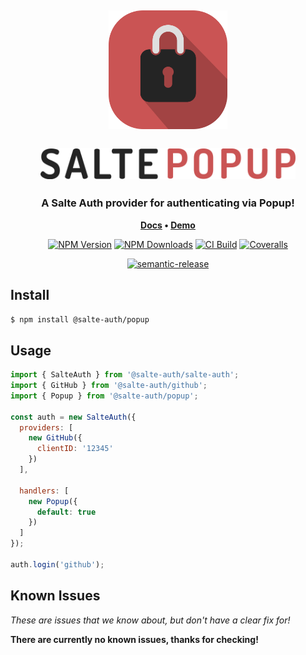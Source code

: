 <h2 align="center">
  <div>
    <a href="https://github.com/salte-auth/popup">
      <img height="190px" src="https://raw.githubusercontent.com/salte-auth/logos/master/images/logo.svg?sanitize=true">
      <br>
      <br>
      <img height="50px" src="https://raw.githubusercontent.com/salte-auth/logos/master/images/%40salte-auth/popup.svg?sanitize=true">
    </a>
  </div>
</h2>

<h3 align="center">
	A Salte Auth provider for authenticating via Popup!
</h3>

<p align="center">
	<strong>
		<a href="https://salte-auth.gitbook.io">Docs</a>
		•
		<a href="https://salte-auth-demo.glitch.me">Demo</a>
	</strong>
</p>

<div align="center">

  [![NPM Version][npm-version-image]][npm-url]
  [![NPM Downloads][npm-downloads-image]][npm-url]
  [![CI Build][github-actions-image]][github-actions-url]
  [![Coveralls][coveralls-image]][coveralls-url]

  [![semantic-release][semantic-release-image]][semantic-release-url]

</div>

## Install

```sh
$ npm install @salte-auth/popup
```

## Usage

```js
import { SalteAuth } from '@salte-auth/salte-auth';
import { GitHub } from '@salte-auth/github';
import { Popup } from '@salte-auth/popup';

const auth = new SalteAuth({
  providers: [
    new GitHub({
      clientID: '12345'
    })
  ],

  handlers: [
    new Popup({
      default: true
    })
  ]
});

auth.login('github');
```

## Known Issues

_These are issues that we know about, but don't have a clear fix for!_

**There are currently no known issues, thanks for checking!**

[npm-version-image]: https://img.shields.io/npm/v/@salte-auth/popup.svg?style=flat
[npm-downloads-image]: https://img.shields.io/npm/dm/@salte-auth/popup.svg?style=flat
[npm-url]: https://npmjs.org/package/@salte-auth/popup

[github-actions-image]: https://github.com/salte-auth/popup/actions/workflows/ci.yml/badge.svg?branch=master 
[github-actions-url]: https://github.com/salte-auth/popup/actions/workflows/ci.yml

[coveralls-image]: https://img.shields.io/coveralls/salte-auth/popup/master.svg
[coveralls-url]: https://coveralls.io/github/salte-auth/popup?branch=master

[commitizen-image]: https://img.shields.io/badge/commitizen-friendly-brightgreen.svg
[commitizen-url]: https://commitizen.github.io/cz-cli/

[semantic-release-url]: https://github.com/semantic-release/semantic-release
[semantic-release-image]: https://img.shields.io/badge/%20%20%F0%9F%93%A6%F0%9F%9A%80-semantic--release-e10079.svg
